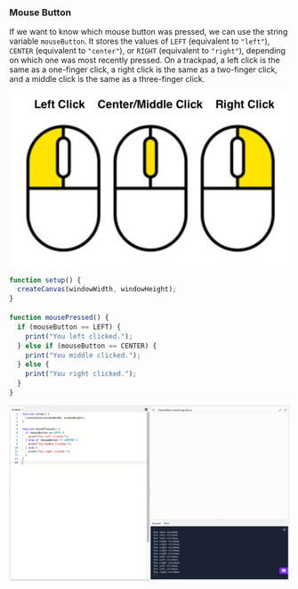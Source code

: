 ### Mouse Button

If we want to know which mouse button was pressed, we can use the string variable `mouseButton`. It stores the values of `LEFT` (equivalent to `"left"`), `CENTER` (equivalent to `"center"`), or `RIGHT` (equivalent to `"right"`), depending on which one was most recently pressed. On a trackpad, a left click is the same as a one-finger click, a right click is the same as a two-finger click, and a middle click is the same as a three-finger click. 

![](../../Images/Mouse_Buttons.png)

```js
function setup() {
  createCanvas(windowWidth, windowHeight);
}

function mousePressed() {
  if (mouseButton == LEFT) { 
    print("You left clicked.");
  } else if (mouseButton == CENTER) {
    print("You middle clicked.");
  } else {
    print("You right clicked.");
  }
}
```

![](../../Images/Mouse_Pressed2.png)


